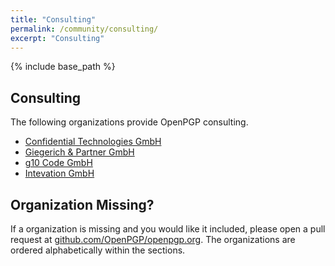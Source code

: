 ```yaml
---
title: "Consulting"
permalink: /community/consulting/
excerpt: "Consulting"
---
```


{% include base_path %}

## Consulting

The following organizations provide OpenPGP consulting.

  * [Confidential Technologies GmbH](https://www.cotech.de/en/labs/?pk_campaign=openpgp.org)
  * [Giegerich & Partner GmbH](https://www.giepa.de/services/)
  * [g10 Code GmbH](https://g10code.com/)
  * [Intevation GmbH](https://intevation.de/)

## Organization Missing?

If a organization is missing and you would like it included, please open a pull request at [github.com/OpenPGP/openpgp.org](https://github.com/OpenPGP/openpgp.org).
The organizations are ordered alphabetically within the sections.
